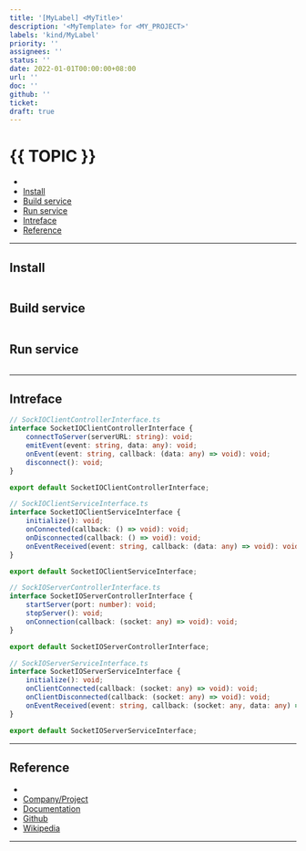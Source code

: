 ```yaml
---
title: '[MyLabel] <MyTitle>'
description: '<MyTemplate> for <MY_PROJECT>'
labels: 'kind/MyLabel'
priority: ''
assignees: ''
status: ''
date: 2022-01-01T00:00:00+08:00
url: ''
doc: ''
github: ''
ticket:
draft: true
---
```


# {{ TOPIC }} <!-- omit in toc -->

- [](#)
- [Install](#install)
- [Build service](#build-service)
- [Run service](#run-service)
- [Intreface](#intreface)
- [Reference](#reference)

---

## [](<URL>)

## Install

```bash

```

## Build service

```bash

```

## Run service

```bash

```

---

## Intreface

```typescript
// SockIOClientControllerInterface.ts
interface SocketIOClientControllerInterface {
    connectToServer(serverURL: string): void;
    emitEvent(event: string, data: any): void;
    onEvent(event: string, callback: (data: any) => void): void;
    disconnect(): void;
}

export default SocketIOClientControllerInterface;
```

```typescript
// SockIOClientServiceInterface.ts
interface SocketIOClientServiceInterface {
    initialize(): void;
    onConnected(callback: () => void): void;
    onDisconnected(callback: () => void): void;
    onEventReceived(event: string, callback: (data: any) => void): void;
}

export default SocketIOClientServiceInterface;
```

```typescript
// SockIOServerControllerInterface.ts
interface SocketIOServerControllerInterface {
    startServer(port: number): void;
    stopServer(): void;
    onConnection(callback: (socket: any) => void): void;
}

export default SocketIOServerControllerInterface;
```

```typescript
// SockIOServerServiceInterface.ts
interface SocketIOServerServiceInterface {
    initialize(): void;
    onClientConnected(callback: (socket: any) => void): void;
    onClientDisconnected(callback: (socket: any) => void): void;
    onEventReceived(event: string, callback: (socket: any, data: any) => void): void;
}

export default SocketIOServerServiceInterface;
```

---

## Reference

- [](<URL>)
- [Company/Project](<https://{{ GITHUB_PROJECT }}.io/>)
- [Documentation](<https://{{ GITHUB_PROJECT }}.io/doc>)
- [Github](<https://github.com/{{ GITHUB_USER }}/{{ GITHUB_PROJECT }}>)
- [Wikipedia](<https://en.wikipedia.org/wiki/{{ TOPIC }}>)

---
